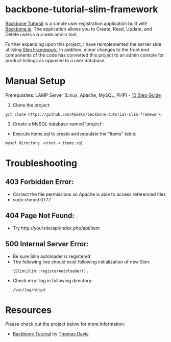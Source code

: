 # backbone-tutorial-slim-framework
[Backbone Tutorial](https://github.com/thomasdavis/backbonetutorials/tree/gh-pages/videos/beginner) is a simple user registration application built with [Backbone.js](http://documentcloud.github.com/backbone/). The application allows you to Create, Read, Update, and Delete users via a web admin tool.

Further expanding upon this project, I have reimplemented the server side utilizing [Slim Framework](https://github.com/slimphp/Slim). In addition, minor changes to the front end components of the code has converted this project to an admin console for product listings as opposed to a user database.

# Manual Setup
Prerequisites: LAMP Server (Linux, Apache, MySQL, PHP) - [10 Step Guide](https://gist.github.com/ASeeto/1ebec9b2802c0469f848)

1) Clone the project:  
  ```
  git clone https://github.com/ASeeto/backbone-tutorial-slim-framework
  ```

2) Create a MySQL database named 'project':  
  - Execute items.sql to create and populate the "items" table:  
  ```
  mysql directory -uroot < items.sql
  ```

# Troubleshooting
## 403 Forbidden Error:
- Correct the file permissions so Apache is able to access referenced files
- sudo chmod 0777 

## 404 Page Not Found:
- Try http://yoursite/api/index.php/api/item

## 500 Internal Server Error:
- Be sure Slim autoloader is registered
- The following line should exist following initialization of new Slim:  
	```
	\Slim\Slim::registerAutoloader();
	```
- Check error log in following directory:  
	```
	/var/log/httpd
	```

# Resources
Please check out the project below for more information.
- [Backbone Tutorial](https://github.com/thomasdavis/backbonetutorials/tree/gh-pages/videos/beginner) by [Thomas Davis](https://github.com/thomasdavis)
